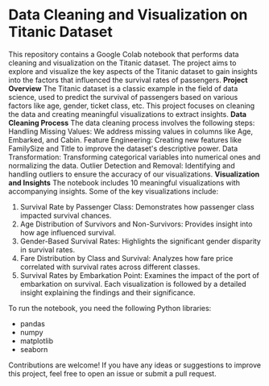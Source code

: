 # **Data Cleaning and Visualization on Titanic Dataset**

This repository contains a Google Colab notebook that performs data cleaning and visualization on the Titanic dataset. The project aims to explore and visualize the key aspects of the Titanic dataset to gain insights into the factors that influenced the survival rates of passengers.
**Project Overview**
The Titanic dataset is a classic example in the field of data science, used to predict the survival of passengers based on various factors like age, gender, ticket class, etc. This project focuses on cleaning the data and creating meaningful visualizations to extract insights.
**Data Cleaning Process**
The data cleaning process involves the following steps:
Handling Missing Values: We address missing values in columns like Age, Embarked, and Cabin.
Feature Engineering: Creating new features like FamilySize and Title to improve the dataset's descriptive power.
Data Transformation: Transforming categorical variables into numerical ones and normalizing the data.
Outlier Detection and Removal: Identifying and handling outliers to ensure the accuracy of our visualizations.
**Visualization and Insights**
The notebook includes 10 meaningful visualizations with accompanying insights. Some of the key visualizations include:
1. Survival Rate by Passenger Class: Demonstrates how passenger class impacted survival chances.
2. Age Distribution of Survivors and Non-Survivors: Provides insight into how age influenced survival.
3. Gender-Based Survival Rates: Highlights the significant gender disparity in survival rates.
4. Fare Distribution by Class and Survival: Analyzes how fare price correlated with survival rates across different classes.
5. Survival Rates by Embarkation Point: Examines the impact of the port of embarkation on survival.
Each visualization is followed by a detailed insight explaining the findings and their significance.

To run the notebook, you need the following Python libraries:
- pandas
- numpy
- matplotlib
- seaborn

Contributions are welcome! If you have any ideas or suggestions to improve this project, feel free to open an issue or submit a pull request.
